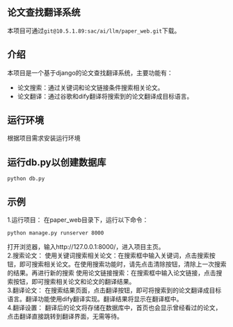 ## 论文查找翻译系统
本项目可通过`git@10.5.1.89:sac/ai/llm/paper_web.git`下载。
## 介绍
本项目是一个基于django的论文查找翻译系统，主要功能有：
- 论文搜索：通过关键词和论文链接条件搜索相关论文。
- 论文翻译：通过谷歌和dify翻译将搜索到的论文翻译成目标语言。
## 运行环境
根据项目需求安装运行环境
## 运行db.py以创建数据库
```python db.py```
## 示例
1.运行项目：
  在paper_web目录下，运行以下命令：
  ```
  python manage.py runserver 8000
  ```
  打开浏览器，输入http://127.0.0.1:8000/，进入项目主页。  
2.搜索论文：
  使用关键词搜索相关论文：在搜索框中输入关键词，点击搜索按钮，即可搜索相关论文。在使用搜索功能时，请先点击清除按钮，清除上一次搜索的结果。再进行新的搜索
  使用论文链接搜索：在搜索框中输入论文链接，点击搜索按钮，即可搜索相关论文和论文的翻译结果。  
3.翻译论文：
  在搜索结果页面，点击翻译按钮，即可将搜索到的论文翻译成目标语言。翻译功能使用dify翻译实现。翻译结果将显示在翻译框中。  
4.翻译设置：
  翻译后的论文将存储在数据库中，首页也会显示曾经看过的论文，点击翻译直接跳转到翻译界面，无需等待。




